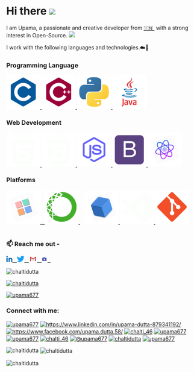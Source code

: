 # Hi there            <img src="https://thumbs.gfycat.com/ChubbyBreakableDuiker.webp"  height="60" />

I am Upama, a passionate and creative developer from [🇮🇳 ](https://en.wikipedia.org/wiki/India)&nbsp;with a strong interest in Open-Source. <img src="https://thumbs.gfycat.com/GraveAptGrosbeak.webp"  height="15" />

I work with the following languages and technologies.☁️🚀

### Programming Language
<p float="left">
  <a href="https://en.wikipedia.org/wiki/C_%28programming_language%29" target="_blank" >
    <img src="https://raw.githubusercontent.com/aayushakrrana/aayushakrrana/master/templates/c.gif"  height="90" />
  </a>
  <a href="https://en.wikipedia.org/wiki/C%2B%2B" target="_blank" >
    <img src="https://raw.githubusercontent.com/aayushakrrana/aayushakrrana/master/templates/cpp.gif"  height="90" /> 
  </a>
  <a href="https://www.python.org/" target="_blank" >
    <img src="https://raw.githubusercontent.com/aayushakrrana/aayushakrrana/master/templates/python.gif"  height="90" />
  </a>
  <a href="https://www.java.com/" target="_blank" >
    <img src="https://raw.githubusercontent.com/aayushakrrana/aayushakrrana/master/templates/java.gif"  height="90" />
  </a>
 </p>
  
### Web Development
  
 <p float="left">
  <a href="https://en.wikipedia.org/wiki/HTML5" target="_blank" >
    <img src="https://raw.githubusercontent.com/aayushakrrana/aayushakrrana/master/templates/html.gif"  height="90" />
  </a> 
  <a href="https://www.w3.org/TR/CSS2/" target="_blank" >
    <img src="https://raw.githubusercontent.com/aayushakrrana/aayushakrrana/master/templates/css.gif"  height="90" />
  </a>
   <a href="https://en.wikipedia.org/wiki/JavaScript" target="_blank" >
    <img src="https://raw.githubusercontent.com/aayushakrrana/aayushakrrana/master/templates/jss.gif"  height="90" />
  </a> 
  <a href="https://getbootstrap.com/" target="_blank" >
    <img src="https://raw.githubusercontent.com/aayushakrrana/aayushakrrana/master/templates/boots.gif"  height="90" />
  </a>
  <a href="https://reactjs.org/" target="_blank" >
    <img src="https://raw.githubusercontent.com/aayushakrrana/aayushakrrana/master/templates/react.gif"  height="90" />
  </a>
 </p>
  


### Platforms
  
 <p float="left">
  <a href="http://www.codeblocks.org/" target="_blank" >
   <img src="https://raw.githubusercontent.com/aayushakrrana/aayushakrrana/master/templates/codeblock.gif"  height="90" />&nbsp;&nbsp;
  </a>
  <a href="https://www.anaconda.com/" target="_blank" >
    <img src="https://raw.githubusercontent.com/aayushakrrana/aayushakrrana/master/templates/anaconda.gif"  height="90" />
  </a>&nbsp;&nbsp;
  <a href="http://netbeans.org/" target="_blank" >
   <img src="https://raw.githubusercontent.com/aayushakrrana/aayushakrrana/master/templates/netbean.gif"  height="90" />
  </a>
   <a href="https://code.visualstudio.com/" target="_blank" >
  <img src="https://raw.githubusercontent.com/aayushakrrana/aayushakrrana/master/templates/vscode.gif"  height="90" />
  </a>
   <a href="https://git-scm.com/" target="_blank" >
   <img src="https://raw.githubusercontent.com/aayushakrrana/aayushakrrana/master/templates/git.gif"  height="90" />
  </a>
</p>

#   

### 📫 Reach me out -
  <a href="https://www.linkedin.com/in/upama-dutta-she-her-879341192/" target="_blank" >
   <img src="https://raw.githubusercontent.com/aayushakrrana/aayushakrrana/master/.png/linkedin.png"  />&nbsp;&nbsp;
  </a><a href="https://twitter.com/Upama677" target="_blank" >
   <img src="https://raw.githubusercontent.com/aayushakrrana/aayushakrrana/master/.png/twitter.png"  />&nbsp;&nbsp;
  </a> <a href="upamadutta2017@gmail.com" target="_blank" >
   <img src="https://raw.githubusercontent.com/aayushakrrana/aayushakrrana/master/.png/email.png"  />&nbsp;&nbsp;
  </a><a href="#" target="_blank" >
   <img src="https://raw.githubusercontent.com/aayushakrrana/aayushakrrana/master/.png/portfolio.png"  />&nbsp;&nbsp;
  </a> 

<p align="left"> <img src="https://komarev.com/ghpvc/?username=chaltidutta&label=Profile%20views&color=0e75b6&style=flat" alt="chaltidutta" /> </p>

<p align="left"> <a href="https://github.com/ryo-ma/github-profile-trophy"><img src="https://github-profile-trophy.vercel.app/?username=chaltidutta" alt="chaltidutta" /></a> </p>

<p align="left"> <a href="https://twitter.com/upama677" target="blank"><img src="https://img.shields.io/twitter/follow/upama677?logo=twitter&style=for-the-badge" alt="upama677" /></a> </p>

<h3 align="left">Connect with me:</h3>
<p align="left">
<a href="https://twitter.com/upama677" target="blank"><img align="center" src="https://cdn.jsdelivr.net/npm/simple-icons@3.0.1/icons/twitter.svg" alt="upama677" height="30" width="40" /></a>
<a href="https://linkedin.com/in/https://www.linkedin.com/in/upama-dutta-879341192/" target="blank"><img align="center" src="https://cdn.jsdelivr.net/npm/simple-icons@3.0.1/icons/linkedin.svg" alt="https://www.linkedin.com/in/upama-dutta-879341192/" height="30" width="40" /></a>
<a href="https://fb.com/https://www.facebook.com/upama.dutta.58/" target="blank"><img align="center" src="https://cdn.jsdelivr.net/npm/simple-icons@3.0.1/icons/facebook.svg" alt="https://www.facebook.com/upama.dutta.58/" height="30" width="40" /></a>
<a href="https://instagram.com/chalti_46" target="blank"><img align="center" src="https://cdn.jsdelivr.net/npm/simple-icons@3.0.1/icons/instagram.svg" alt="chalti_46" height="30" width="40" /></a>
<a href="https://www.codechef.com/users/upama677" target="blank"><img align="center" src="https://cdn.jsdelivr.net/npm/simple-icons@3.1.0/icons/codechef.svg" alt="upama677" height="30" width="40" /></a>
<a href="https://www.hackerrank.com/upama677" target="blank"><img align="center" src="https://cdn.jsdelivr.net/npm/simple-icons@3.0.1/icons/hackerrank.svg" alt="upama677" height="30" width="40" /></a>
<a href="https://www.leetcode.com/chalti_46" target="blank"><img align="center" src="https://cdn.jsdelivr.net/npm/simple-icons@3.0.1/icons/leetcode.svg" alt="chalti_46" height="30" width="40" /></a>
<a href="https://www.hackerearth.com/@upama677" target="blank"><img align="center" src="https://cdn.jsdelivr.net/npm/simple-icons@3.0.1/icons/hackerearth.svg" alt="@upama677" height="30" width="40" /></a>
<a href="https://auth.geeksforgeeks.org/user/chaltidutta" target="blank"><img align="center" src="https://cdn.jsdelivr.net/npm/simple-icons@3.0.1/icons/geeksforgeeks.svg" alt="chaltidutta" height="30" width="40" /></a>
<a href="https://www.topcoder.com/members/upama677" target="blank"><img align="center" src="https://cdn.jsdelivr.net/npm/simple-icons@3.0.1/icons/topcoder.svg" alt="upama677" height="30" width="40" /></a>
</p>



<p><img align="left" src="https://github-readme-stats.vercel.app/api/top-langs?username=chaltidutta&show_icons=true&locale=en&layout=compact" alt="chaltidutta" /></p>

<p>&nbsp;<img align="center" src="https://github-readme-stats.vercel.app/api?username=chaltidutta&show_icons=true&locale=en" alt="chaltidutta" /></p>

<p><img align="center" src="https://github-readme-streak-stats.herokuapp.com/?user=chaltidutta&" alt="chaltidutta" /></p>
